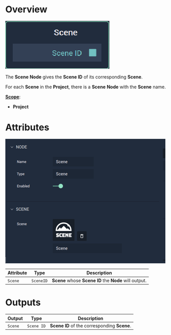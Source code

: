 # Overview

![The Scene Node.](../../../.gitbook/assets/node-scene.png)

The **Scene** **Node** gives the **Scene ID** of its corresponding **Scene**.

For each **Scene** in the **Project**, there is a **Scene** **Node** with the **Scene** name. 

[**Scope**](../overview.md#scopes):
*  **Project**

# Attributes

![The Scene Node Attributes.](../../../.gitbook/assets/node-scene-attri.png)

|Attribute|Type|Description|
|---|---|---|
| `Scene` | `SceneID` | **Scene** whose **Scene ID** the **Node** will output. |



# Outputs

|Output|Type|Description|
|---|---|---|
| `Scene`   | `Scene ID` | **Scene ID** of the corresponding **Scene**.    |





